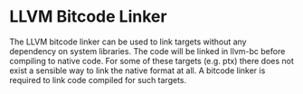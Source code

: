 # LLVM Bitcode Linker
The LLVM bitcode linker can be used to link targets without any dependency on system libraries.
The code will be linked in llvm-bc before compiling to native code. For some of these targets
(e.g. ptx) there does not exist a sensible way to link the native format at all. A bitcode linker
is required to link code compiled for such targets.
